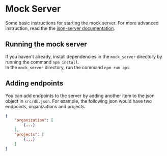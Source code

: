 # Mock Server

Some basic instructions for starting the mock server. For more advanced instruction, read the the [json-server documentation](https://github.com/typicode/json-server).

## Running the mock server

If you haven't already, install dependencies in the `mock_server` directory by running the command `npm install`.  
In the `mock_server` directory, run the command `npm run api`.

## Adding endpoints

You can add endpoints to the server by adding another item to the json object in `src/db.json`. For example, the following json would have two endpoints, organizations and projects.

```json
{
    "organization": [
        {...}
    ],
    "projects": [
        {...}
    ]
}
```
